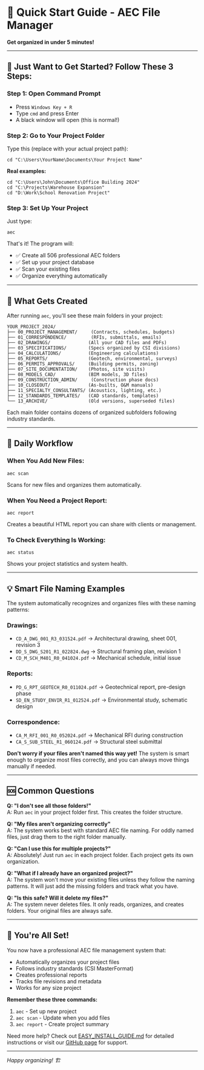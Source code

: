 # 🚀 Quick Start Guide - AEC File Manager

**Get organized in under 5 minutes!**

---

## 🎯 Just Want to Get Started? Follow These 3 Steps:

### Step 1: Open Command Prompt
- Press `Windows Key + R`
- Type `cmd` and press Enter
- A black window will open (this is normal!)

### Step 2: Go to Your Project Folder
Type this (replace with your actual project path):
```
cd "C:\Users\YourName\Documents\Your Project Name"
```

**Real examples:**
```
cd "C:\Users\John\Documents\Office Building 2024"
cd "C:\Projects\Warehouse Expansion"
cd "D:\Work\School Renovation Project"
```

### Step 3: Set Up Your Project
Just type:
```
aec
```

That's it! The program will:
- ✅ Create all 506 professional AEC folders
- ✅ Set up your project database
- ✅ Scan your existing files
- ✅ Organize everything automatically

---

## 📁 What Gets Created

After running `aec`, you'll see these main folders in your project:

```
YOUR_PROJECT_2024/
├── 00_PROJECT_MANAGEMENT/     (Contracts, schedules, budgets)
├── 01_CORRESPONDENCE/         (RFIs, submittals, emails)
├── 02_DRAWINGS/              (All your CAD files and PDFs)
├── 03_SPECIFICATIONS/        (Specs organized by CSI divisions)
├── 04_CALCULATIONS/          (Engineering calculations)
├── 05_REPORTS/               (Geotech, environmental, surveys)
├── 06_PERMITS_APPROVALS/     (Building permits, zoning)
├── 07_SITE_DOCUMENTATION/    (Photos, site visits)
├── 08_MODELS_CAD/            (BIM models, 3D files)
├── 09_CONSTRUCTION_ADMIN/     (Construction phase docs)
├── 10_CLOSEOUT/              (As-builts, O&M manuals)
├── 11_SPECIALTY_CONSULTANTS/ (Acoustics, lighting, etc.)
├── 12_STANDARDS_TEMPLATES/   (CAD standards, templates)
└── 13_ARCHIVE/               (Old versions, superseded files)
```

Each main folder contains dozens of organized subfolders following industry standards.

---

## 🔄 Daily Workflow

### When You Add New Files:
```
aec scan
```
Scans for new files and organizes them automatically.

### When You Need a Project Report:
```
aec report
```
Creates a beautiful HTML report you can share with clients or management.

### To Check Everything Is Working:
```
aec status
```
Shows your project statistics and system health.

---

## 💡 Smart File Naming Examples

The system automatically recognizes and organizes files with these naming patterns:

### Drawings:
- `CD_A_DWG_001_R3_031524.pdf` → Architectural drawing, sheet 001, revision 3
- `DD_S_DWG_S201_R1_022824.dwg` → Structural framing plan, revision 1
- `CD_M_SCH_M401_R0_041024.pdf` → Mechanical schedule, initial issue

### Reports:
- `PD_G_RPT_GEOTECH_R0_011024.pdf` → Geotechnical report, pre-design phase
- `SD_EN_STUDY_ENVIR_R1_012524.pdf` → Environmental study, schematic design

### Correspondence:
- `CA_M_RFI_001_R0_052024.pdf` → Mechanical RFI during construction
- `CA_S_SUB_STEEL_R1_060124.pdf` → Structural steel submittal

**Don't worry if your files aren't named this way yet!** The system is smart enough to organize most files correctly, and you can always move things manually if needed.

---

## 🆘 Common Questions

**Q: "I don't see all those folders!"**  
A: Run `aec` in your project folder first. This creates the folder structure.

**Q: "My files aren't organizing correctly"**  
A: The system works best with standard AEC file naming. For oddly named files, just drag them to the right folder manually.

**Q: "Can I use this for multiple projects?"**  
A: Absolutely! Just run `aec` in each project folder. Each project gets its own organization.

**Q: "What if I already have an organized project?"**  
A: The system won't move your existing files unless they follow the naming patterns. It will just add the missing folders and track what you have.

**Q: "Is this safe? Will it delete my files?"**  
A: The system never deletes files. It only reads, organizes, and creates folders. Your original files are always safe.

---

## 🎊 You're All Set!

You now have a professional AEC file management system that:
- Automatically organizes your project files
- Follows industry standards (CSI MasterFormat)
- Creates professional reports
- Tracks file revisions and metadata
- Works for any size project

**Remember these three commands:**
1. `aec` - Set up new project
2. `aec scan` - Update when you add files  
3. `aec report` - Create project summary

Need more help? Check out [EASY_INSTALL_GUIDE.md](EASY_INSTALL_GUIDE.md) for detailed instructions or visit our [GitHub page](https://github.com/geotechnick/AEC-File-Manager) for support.

---

*Happy organizing! 🏗️*